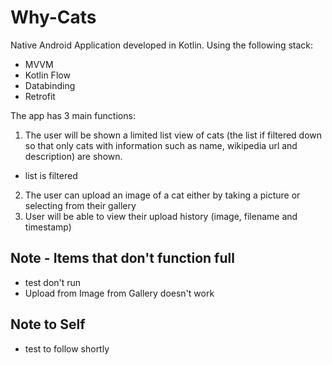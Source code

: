 # Why-Cats

Native Android Application developed in Kotlin. 
Using the following stack:
- MVVM
- Kotlin Flow
- Databinding
- Retrofit

The app has 3 main functions:
 1. The user will be shown a limited list view of cats (the list if filtered down so that only cats with information such as name, 
 wikipedia url and description) are shown.
   - list is filtered
 2. The user can upload an image of a cat either by taking a picture or selecting from their gallery
 3. User will be able to view their upload history (image, filename and timestamp)
 
## Note - Items that don't function full
- test don't run
- Upload from Image from Gallery doesn't work

## Note to Self
- test to follow shortly
